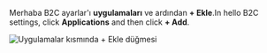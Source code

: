 <span data-ttu-id="48216-101">Merhaba B2C ayarlar'ı **uygulamaları** ve ardından **+ Ekle**.</span><span class="sxs-lookup"><span data-stu-id="48216-101">In hello B2C settings, click **Applications** and then click **+ Add**.</span></span>

![Uygulamalar kısmında + Ekle düğmesi](./media/active-directory-b2c-portal-add-application/b2c-applications-add.png)